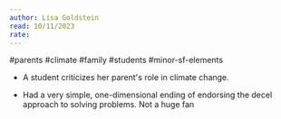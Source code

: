 ```yaml
---
author: Lisa Goldstein
read: 10/11/2023
rate:
---
```

#parents #climate #family #students #minor-sf-elements 

- A student criticizes her parent's role in climate change. 

- Had a very simple, one-dimensional ending of endorsing the decel approach to solving problems. Not a huge fan